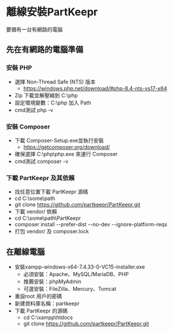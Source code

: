 # 離線安裝PartKeepr # 
要備有一台有網路的電腦

## 先在有網路的電腦準備 ##  
### 安裝 PHP ###   
- 選擇 Non-Thread Safe (NTS) 版本  
  - https://windows.php.net/download/#php-8.4-nts-vs17-x64  
- Zip 下載並解壓縮到 C:\php  
- 設定環境變數：C:\php 加入 Path  
- cmd測試 php -v  
### 安裝 Composer ###  
- 下載 Composer-Setup.exe並執行安裝  
  - https://getcomposer.org/download/  
- 確保選擇 C:\php\php.exe 來運行 Composer  
- cmd測試 composer -v  
### 下載 PartKeepr 及其依賴 ###  
  - 找任意位置下載 PartKeepr 源碼  
  - cd C:\some\path  
  - git clone https://github.com/partkeepr/PartKeepr.git  
  - 下載 vendor/ 依賴  
  - cd C:\some\path\PartKeepr  
  - composer install --prefer-dist --no-dev --ignore-platform-reqs  
  - 打包 vendor/ 及 composer.lock  

## 在離線電腦 ##
- 安裝xampp-windows-x64-7.4.33-0-VC15-installer.exe  
  - 必須安裝：Apache、MySQL/MariaDB、PHP  
  - 推薦安裝：phpMyAdmin  
  - 可選安裝：FileZilla、Mercury、Tomcat  
- 重設root 用戶的密碼  
- 新建資料庫名稱：partkeepr  
- 下載 PartKeepr 的源碼   
  - cd C:\xampp\htdocs  
  - git clone https://github.com/partkeepr/PartKeepr.git  
